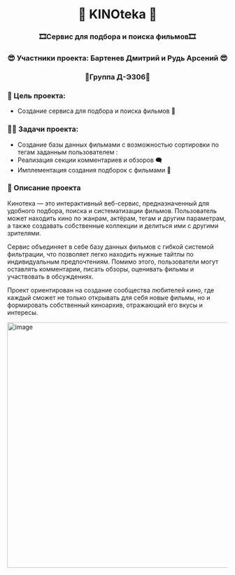 <h1 align="center">🎦 KINOteka 🎦 </h1>
<h3 align="center">🎞️Сервис для подбора и поиска фильмов🎞️</h3>

<h3 align="center">😎 Участники проекта: Бартенев Дмитрий и Рудь Арcений 😎</h3>
<h3 align="center">💾Группа Д-Э306💾</h3>

<h3 align="left">🌟 Цель проекта:</h3>
<ul> 
        <li>Создание сервиса для подбора и поиска фильмов 🎥</li>
</ul>

<h3 align="left">👨‍💻 Задачи проекта:</h3>
<ul> 
        <li>Создание базы данных фильмами с возможностью сортировки по тегам заданным пользователем :</li>
        <li>Реализация секции комментариев и обзоров 🗨️</li>
        <li>Имплементация создания подборок с фильмами 📂</li>
</ul>


<h3>📖 Описание проекта</h3>
<body>
Кинотека — это интерактивный веб-сервис, предназначенный для удобного подбора, поиска и систематизации фильмов. Пользователь может находить кино по жанрам, актёрам, тегам и другим параметрам, а также создавать собственные коллекции и делиться ими с другими зрителями.

Сервис объединяет в себе базу данных фильмов с гибкой системой фильтрации, что позволяет легко находить нужные тайтлы по индивидуальным предпочтениям. Помимо этого, пользователи могут оставлять комментарии, писать обзоры, оценивать фильмы и участвовать в обсуждениях.

Проект ориентирован на создание сообщества любителей кино, где каждый сможет не только открывать для себя новые фильмы, но и формировать собственный киноархив, отражающий его вкусы и интересы.</body>

<img width="736" height="560" alt="image" src="https://github.com/user-attachments/assets/7e5e9ebc-2675-47d9-8693-df2bf082043d" />

